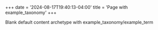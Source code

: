 +++
date = '2024-08-17T19:40:13-04:00'
title = 'Page with example_taxonomy'
+++

Blank default content archetype with example_taxonomy/example_term
